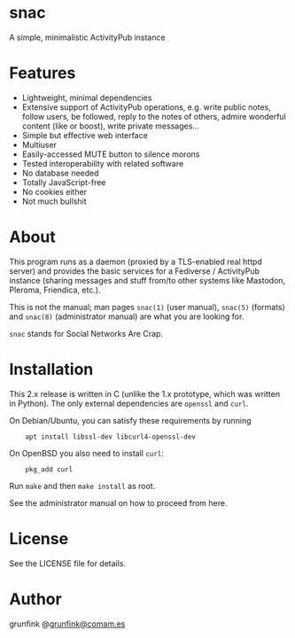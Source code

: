 # snac

A simple, minimalistic ActivityPub instance

# Features

- Lightweight, minimal dependencies
- Extensive support of ActivityPub operations, e.g. write public notes, follow users, be followed, reply to the notes of others, admire wonderful content (like or boost), write private messages...
- Simple but effective web interface
- Multiuser
- Easily-accessed MUTE button to silence morons
- Tested interoperability with related software
- No database needed
- Totally JavaScript-free
- No cookies either
- Not much bullshit

# About

This program runs as a daemon (proxied by a TLS-enabled real httpd server) and provides the basic services for a Fediverse / ActivityPub instance (sharing messages and stuff from/to other systems like Mastodon, Pleroma, Friendica, etc.).

This is not the manual; man pages `snac(1)` (user manual), `snac(5)` (formats) and `snac(8)` (administrator manual) are what you are looking for.

`snac` stands for Social Networks Are Crap.

# Installation

This 2.x release is written in C (unlike the 1.x prototype, which was written in Python). The only external dependencies are `openssl` and `curl`.

On Debian/Ubuntu, you can satisfy these requirements by running

```
    apt install libssl-dev libcurl4-openssl-dev
```

On OpenBSD you also need to install `curl`:

```
    pkg_add curl
```

Run `make` and then `make install` as root.

See the administrator manual on how to proceed from here.

# License

See the LICENSE file for details.

# Author

grunfink @grunfink@comam.es
